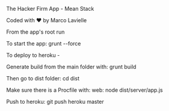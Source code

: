 The Hacker Firm App - Mean Stack

Coded with ❤ by Marco Lavielle

From the app's root run

To start the app:
grunt --force

To deploy to heroku -

Generate build from the main folder with:
grunt build

Then go to dist folder:
cd dist

Make sure there is a Procfile with:
web: node dist/server/app.js

Push to heroku:
git push heroku master
